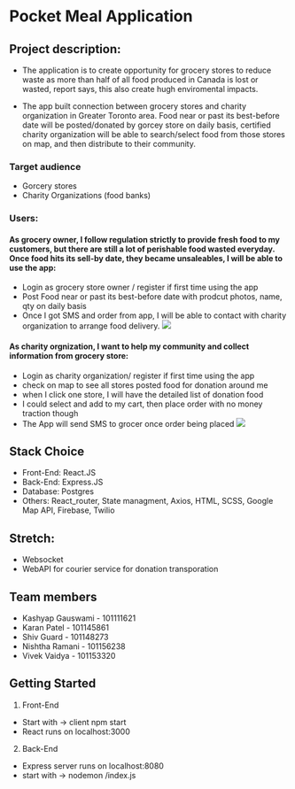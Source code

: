 # Pocket Meal Application

## Project description:
- The application is to create opportunity for grocery stores to reduce waste as more than half of all food produced in Canada is lost or wasted, report says, this also create hugh enviromental impacts.

- The app built connection between grocery stores and charity organization in Greater Toronto area. Food near or past its best-before date will be posted/donated by gorcey store on daily basis, certified charity organization will be able to search/select food from those stores on map, and then distribute to their community.


### Target audience
- Gorcery stores
- Charity Organizations (food banks)

### Users:

#### As grocery owner, I follow regulation strictly to provide fresh food to my customers, but there are still a lot of perishable food wasted everyday. Once food hits its sell-by date, they became unsaleables, I will be able to use the app: 
- Login as grocery store owner / register if first time using the app
- Post Food near or past its best-before date with prodcut photos, name, qty on daily basis
- Once I got SMS and order from app, I will be able to contact with charity organization to arrange food delivery.
![](https://github.com/kashyap1808/MERN-PocketMeal/blob/master/donation.gif)

#### As charity orgnization, I want to help my community and collect information from grocery store:
- Login as charity organization/ register if first time using the app
- check on map to see all stores posted food for donation around me
- when I click one store, I will have the detailed list of donation food
- I could select and add to my cart, then place order with no money traction though
- The App will send SMS to grocer once order being placed
![](https://github.com/kashyap1808/MERN-PocketMeal/blob/master/charity.gif)


## Stack Choice
- Front-End: React.JS
- Back-End: Express.JS
- Database: Postgres
- Others: React_router, State managment, Axios, HTML, SCSS, Google Map API, Firebase, Twilio

## Stretch:
- Websocket
- WebAPI for courier service for donation transporation


## Team members
- Kashyap Gauswami      -   101111621
- Karan Patel           -   101145861
- Shiv Guard            -   101148273
- Nishtha Ramani        -   101156238
- Vivek Vaidya          -   101153320


## Getting Started

1. Front-End
- Start with -> client npm start
- React runs on localhost:3000

2. Back-End
- Express server runs on localhost:8080
- start with -> nodemon /index.js

